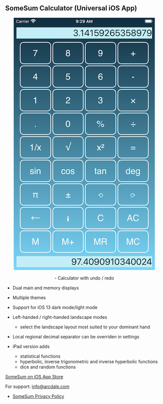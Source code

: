 

## SomeSum Calculator (Universal iOS App) 

<p align="center">
  <img src="iPhonePortrait.png" alt="SomeSum image"/>
</p>
<p style="text-align: center;"> 
- Calculator with undo / redo 

- Dual main and memory displays 

- Multiple themes

- Support for iOS 13 dark mode/light mode

- Left-handed / right-handed landscape modes
  - select the landscape layout most suited to your dominant hand

- Local regional decimal separator can be overriden in settings
 
- iPad version adds
  - statistical functions
  - hyperbolic, inverse trigonometric and inverse hyperbolic functions
  - dice and random functions

[SomeSum on iOS App Store](https://apps.apple.com/us/app/somesum/id1503184279#?platform=iphone)

For support: [info@arcdale.com](mailto:info@arcdale.com)    

-  [SomeSum Privacy Policy](SomeSumPrivacyPolicy.md)	

</p> 
